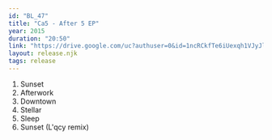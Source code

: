 ```yaml
---
id: "BL_47"
title: "Ca5 - After 5 EP"
year: 2015
duration: "20:50"
link: "https://drive.google.com/uc?authuser=0&id=1ncRCkfTe6iUexqh1VJyJlKzSAi1Keiz8&export=download"
layout: release.njk
tags: release
---
```


01. Sunset
02. Afterwork
03. Downtown
04. Stellar
05. Sleep
06. Sunset (L'qcy remix)